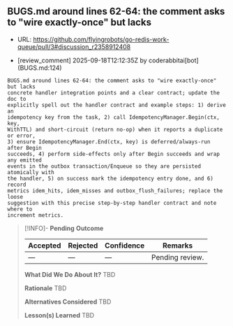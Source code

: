 ## BUGS.md around lines 62-64: the comment asks to "wire exactly-once" but lacks

- URL: https://github.com/flyingrobots/go-redis-work-queue/pull/3#discussion_r2358912408

- [review_comment] 2025-09-18T12:12:35Z by coderabbitai[bot] (BUGS.md:124)

```text
BUGS.md around lines 62-64: the comment asks to "wire exactly-once" but lacks
concrete handler integration points and a clear contract; update the doc to
explicitly spell out the handler contract and example steps: 1) derive an
idempotency key from the task, 2) call IdempotencyManager.Begin(ctx, key,
WithTTL) and short-circuit (return no-op) when it reports a duplicate or error,
3) ensure IdempotencyManager.End(ctx, key) is deferred/always-run after Begin
succeeds, 4) perform side-effects only after Begin succeeds and wrap any emitted
events in the outbox transaction/Enqueue so they are persisted atomically with
the handler, 5) on success mark the idempotency entry done, and 6) record
metrics idem_hits, idem_misses and outbox_flush_failures; replace the loose
suggestion with this precise step-by-step handler contract and note where to
increment metrics.
```

> [!INFO]- **Pending**
> **Outcome**
> 
> | Accepted | Rejected | Confidence | Remarks |
> |----------|----------|------------|---------|
> | — | — | — | Pending review. |
>
> **What Did We Do About It?**
> TBD
>
> **Rationale**
> TBD
>
> **Alternatives Considered**
> TBD
>
> **Lesson(s) Learned**
> TBD

